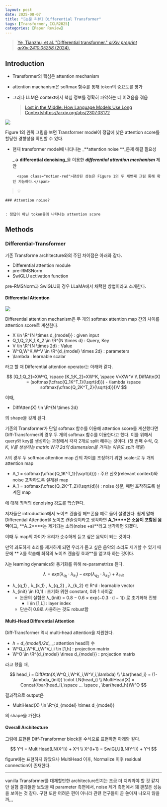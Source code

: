 ```yaml
---
layout: post
date: 2025-08-07
title: "[논문 리뷰] Differential Transformer"
tags: [Transformer, ICLR2025]
categories: [Paper Review]
---
```


> [Ye, Tianzhu, et al. "Differential transformer." ](https://arxiv.org/abs/2410.05258)[_arXiv preprint arXiv:2410.05258_](https://arxiv.org/abs/2410.05258)[ (2024).](https://arxiv.org/abs/2410.05258)



## Introduction

- Transformer의 핵심은 attention mechanism
- attention machanism은 softmax 함수를 통해 token의 중요도를 평가
- 그러나 LLM은 context에서 핵심 정보를 정확히 파악하는 데 어려움을 겪음

	> [Lost in the Middle: How Language Models Use Long Contextshttps://arxiv.org/abs/2307.03172](https://arxiv.org/abs/2307.03172)


![](https://prod-files-secure.s3.us-west-2.amazonaws.com/542b861c-36a8-4051-84e5-8804b6728dba/9083ea56-691a-4752-ae26-47f403431ac8/image.png?X-Amz-Algorithm=AWS4-HMAC-SHA256&X-Amz-Content-Sha256=UNSIGNED-PAYLOAD&X-Amz-Credential=ASIAZI2LB466XOQCFX7Q%2F20250915%2Fus-west-2%2Fs3%2Faws4_request&X-Amz-Date=20250915T060125Z&X-Amz-Expires=3600&X-Amz-Security-Token=IQoJb3JpZ2luX2VjEPX%2F%2F%2F%2F%2F%2F%2F%2F%2F%2FwEaCXVzLXdlc3QtMiJIMEYCIQDAoCXEVfMOgOUUBfL4qhQyinbWV3CANS%2F32wy0HAXGfQIhAJ8NIh2YJsvt4Df4IluP9hm5ktoBG2agkHSbWeAzZOcdKv8DCG4QABoMNjM3NDIzMTgzODA1IgzNKfjPNruVU3GufwIq3AOa6m8MrP6JnM5QgkRIUo5eBJetzHmUiUWIi3Oj068ocKG8fwc6jGswaHUf0O%2FkPx%2BuIsFT9FqtNiwKfjaI%2B8Qgn8XHP%2FGWFT9QSY%2F1fBKEqU8HHqa%2BUh%2Brr1V%2BKGcRwAW45e%2B93k3CsCtuNoNhR5B4dQryKjlPOnyKbIyCxlhlbDZo2%2BwIUK5%2F7y%2BO%2BSx7p47nr%2Byqy%2BAShDd50f0kV3L%2F%2BhLuLOy2oDPQ4FYElPMRvkhIUiv79Szq8NTXbDXZLjtUQKSbnyOdPYesxvMKbQsJ1lJ1PtdZEDOzvht5JRNFg5FDCocKBlezh5R7WbGpOwsU8bVoZZykmwKgxm%2Bby%2BZ9jGLUpLTq7XPnQR%2B5ozHG9BICNH9RC2A8Dd8IuyAXmw3%2BTaEi4FJ1LVZKYChA%2BVFBRrYADQn95m%2Fv5xiflNnRKnJQahm3Kyl%2Bq0nspnI8HVAKh%2FUVkiaajL%2FZ1E9RsztGvKCBraW2Z1zNGUM3VbECsU3N3CqGpAYuUOEGVv1MZmU3UHRYmh5zfMVvcZQXDxNygbnvxpfivR1n%2BbMCZUTpD9Kurwa39rb6vTAJqx1c5%2BwscB9J9gJu%2Fn%2FSYLNb%2BErbfkCI1v2bWJTue53aynWL1hv1gIY1GhvwnQf%2BoTDYwZ7GBjqkAXy6J23H4uUkx1t%2B3aVhbU1e4rlC13tsizo6rIPokOuyFxF4r%2B0M4tpw%2FGdf4KcSl7uOfNjKEmJWq8aONbyT347kxYYgTBHSmYYot%2FfC1O10BS%2BvWL30PinV%2FuEVt9iKXtcuNoc6AYRP4ayKtUzt2adDD3Ux1IWEEoND1BEM9Am%2BLJ4L1xHXGoPexe%2BUPq1JpeRR9c4jHC4Kg%2FvmNwCmdR0gZf%2F1&X-Amz-Signature=484c957f0e0e884b72621b36d38ed84d9dee5f43946d56d9c0c6f696c7a1f68e&X-Amz-SignedHeaders=host&x-amz-checksum-mode=ENABLED&x-id=GetObject)


Figure 1의 왼쪽 그림을 보면 Transformer model이 정답에 낮은 attention score를 할당한 경향성을 확인할 수 있다.

- 현재 transformer model에 나타나는 _**attention noise **_문제 해결 필요성

	_**→ differential denoising**_을 이용한 _**differential attention mechanism**_ 제안


		<span class="notion-red">향상된 성능은 Figure 1의 두 세번째 그림 통해 확인 가능하다.</span>


> 💡 


	### Attention noise?


	: 정답이 아닌 token들에 나타나는 attention score



## Methods



### Differential-Transformer


기존 Transforme architecture와의 주된 차이점은 아래와 같다.

- Differential attention module
- pre-RMSNorm
- SwiGLU activation function

pre-RMSNorm과 SwiGLU의 경우 LLaMA에서 채택한 방법이라고 소개한다.



#### Differential Attention


![](https://prod-files-secure.s3.us-west-2.amazonaws.com/542b861c-36a8-4051-84e5-8804b6728dba/116d70b2-1963-4810-9167-f4c7d8a06e8f/image.png?X-Amz-Algorithm=AWS4-HMAC-SHA256&X-Amz-Content-Sha256=UNSIGNED-PAYLOAD&X-Amz-Credential=ASIAZI2LB466XOQCFX7Q%2F20250915%2Fus-west-2%2Fs3%2Faws4_request&X-Amz-Date=20250915T060125Z&X-Amz-Expires=3600&X-Amz-Security-Token=IQoJb3JpZ2luX2VjEPX%2F%2F%2F%2F%2F%2F%2F%2F%2F%2FwEaCXVzLXdlc3QtMiJIMEYCIQDAoCXEVfMOgOUUBfL4qhQyinbWV3CANS%2F32wy0HAXGfQIhAJ8NIh2YJsvt4Df4IluP9hm5ktoBG2agkHSbWeAzZOcdKv8DCG4QABoMNjM3NDIzMTgzODA1IgzNKfjPNruVU3GufwIq3AOa6m8MrP6JnM5QgkRIUo5eBJetzHmUiUWIi3Oj068ocKG8fwc6jGswaHUf0O%2FkPx%2BuIsFT9FqtNiwKfjaI%2B8Qgn8XHP%2FGWFT9QSY%2F1fBKEqU8HHqa%2BUh%2Brr1V%2BKGcRwAW45e%2B93k3CsCtuNoNhR5B4dQryKjlPOnyKbIyCxlhlbDZo2%2BwIUK5%2F7y%2BO%2BSx7p47nr%2Byqy%2BAShDd50f0kV3L%2F%2BhLuLOy2oDPQ4FYElPMRvkhIUiv79Szq8NTXbDXZLjtUQKSbnyOdPYesxvMKbQsJ1lJ1PtdZEDOzvht5JRNFg5FDCocKBlezh5R7WbGpOwsU8bVoZZykmwKgxm%2Bby%2BZ9jGLUpLTq7XPnQR%2B5ozHG9BICNH9RC2A8Dd8IuyAXmw3%2BTaEi4FJ1LVZKYChA%2BVFBRrYADQn95m%2Fv5xiflNnRKnJQahm3Kyl%2Bq0nspnI8HVAKh%2FUVkiaajL%2FZ1E9RsztGvKCBraW2Z1zNGUM3VbECsU3N3CqGpAYuUOEGVv1MZmU3UHRYmh5zfMVvcZQXDxNygbnvxpfivR1n%2BbMCZUTpD9Kurwa39rb6vTAJqx1c5%2BwscB9J9gJu%2Fn%2FSYLNb%2BErbfkCI1v2bWJTue53aynWL1hv1gIY1GhvwnQf%2BoTDYwZ7GBjqkAXy6J23H4uUkx1t%2B3aVhbU1e4rlC13tsizo6rIPokOuyFxF4r%2B0M4tpw%2FGdf4KcSl7uOfNjKEmJWq8aONbyT347kxYYgTBHSmYYot%2FfC1O10BS%2BvWL30PinV%2FuEVt9iKXtcuNoc6AYRP4ayKtUzt2adDD3Ux1IWEEoND1BEM9Am%2BLJ4L1xHXGoPexe%2BUPq1JpeRR9c4jHC4Kg%2FvmNwCmdR0gZf%2F1&X-Amz-Signature=f50b5ac0bddd7213f4d9a167dce088cb58a8e903782928c9e52a2b2f357730d3&X-Amz-SignedHeaders=host&x-amz-checksum-mode=ENABLED&x-id=GetObject)


Differential attention mechanism은 두 개의 softmax attention map 간의 차이를 attention score로 계산한다.

- X \in \R^{N \times d\_{model}} : given input
- Q\_1,Q\_2,K\_1,K\_2 \in \R^{N \times d} : Query, Key
- V \in \R^{N \times 2d} : Value
- W^Q,W^K,W^V \in \R^{d\_{model} \times 2d} : parameters
- \lambda : learnable scalar

라고 할 때 Differential attention operator는 아래와 같다.


$$
[Q_1;Q_2]=XW^Q, \space [K_1;K_2]=XW^K, \space V=XW^V \\
DiffAttn(X) = (softmax(\cfrac{Q_1K^T_1}{\sqrt{d}}) - \lambda \space softmax(\cfrac{Q_2K^T_2}{\sqrt{d}}))V
$$


이때,

- DiffAtten(X) \in \R^{N \times 2d}

의 shape을 갖게 된다.


기존의 Transformer가 단일 softmax 함수를 이용해 attention score를 계산했다면 Diff-Transformer의 경우 두 개의 softmax 함수를 이용한다고 했다. 이를 위해서 query와 key를 생성하는 과정에서 각각 2개로 split 해주는 것이다. <span class="notion-red">(첫 번째 수식, </span><span class="notion-red">_Q, K, V를 생성하는 matrix W가 2d의 dismension을 가지는 이유도 split 때문_</span><span class="notion-red">)</span>


 λ의 경우 두 softmax attention map 간의 차이를 조정하기 위한 scaler로 두 개의 attention map

- A\_1 = softmax(\cfrac{Q\_1K^T\_1}{\sqrt{d}}) : 주요 신호(relevant context)와 noise 포착하도록 설계된 map
- A\_1 = softmax(\cfrac{Q\_2K^T\_2}{\sqrt{d}}) : noise 성분, 패턴 포착하도록 설계된 map 

에 대해 최적의 denoising 강도를 학습한다.


저자들은 introduction에서 노이즈 캔슬링 헤드폰을 예로 들어 설명한다. 쉽게 말해 Differential Attention을 노이즈 캔슬링이라고 생각하면 **A\_1****은 소음이 포함된 음악**이고, **A\_2****는 제거되는 소리(noise +a)**라고 생각하면 되겠다. 


이때 두 map의 차이가 우리가 순수하게 듣고 싶은 음악이 되는 것이다. 


만약 과도하게 소리를 제거하게 되면 우리가 듣고 싶은 음악의 소리도 제거할 수 있기 때문에 ** λ를 학습해 최적의 노이즈 캔슬링 효과**를 얻고자 하는 것이다.


λ는 learning dynamics와 동기화를 위해 re-parametrize 된다.


$$
\lambda = exp(\lambda_{q_1} \cdot \lambda_{k_1}) - exp(\lambda_{q_2} \cdot \lambda_{k_2}) + \lambda_{init}
$$

- λ\_{q\_1} , λ\_{k\_1} , λ\_{q\_2} , λ\_{k\_2} ∈ R^d : learnable vector
- λ\_{init} \in (0,1) : 초기화 위한 constant, 0과 1 사이값
	- 논문의 실험은 λ\_{init} = 0.8 − 0.6 × exp(−0.3 · (l − 1)) 로 초기화해 진행
		- l \in [1,L] : layer index
	- 단순히 0.8로 사용하는 것도 robust함


#### **Multi-Head Differential Attention**


Diff-Transformer 역시 multi-head attention을 지원한다.

- _h = d\_{model}/2d__ _: attention head의 수
- W^Q\_i,W^K\_i,W^V\_i,i \in [1,h] : projection matrix
- W^O \in \R^{d\_{model} \times d\_{model}} : projection matrix

라고 했을 때,


$$
head_i = DiffAttn(X;W^Q_i,W^K_i,W^V_i,\lambda) \\
\bar{head_i} = (1-\lambda_{init}) \cdot LN(head_i) \\
MultiHead(X) = Concat(\bar{head_i},\space ... \space , \bar{head_h})W^O
$$


결과적으로 output은

- MultiHead(X) \in \R^{d\_{model} \times d\_{model}}

의 shape을 가진다.



#### Overall Architecture


그림에 표현된 Diff-Transformer block을 수식으로 표현하면 아래와 같다.


$$
Y^l = MultiHead(LN(X^l)) + X^l \\
X^{l+1} = SwiGLU(LN(Y^l)) + Y^l
$$


figure에는 표현하지 않았으나 MultiHead 이후, Normalize 이후 residual connection이 존재한다.


---


vanilla Transformer를 대체할만한 architecture인지는 조금 더 지켜봐야 할 것 같지만 실험 결과들만 보았을 때 parameter 측면에서, noise 제거 측면에서 꽤 괜찮은 성능을 보이는 것 같다. 구현 또한 어려운 편이 아니라 관련 연구들이 곧 쏟아져 나오지 않을까,,,

